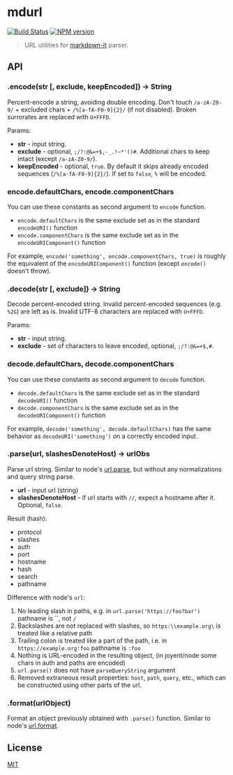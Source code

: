 # mdurl

[![Build Status](https://img.shields.io/travis/markdown-it/mdurl/master.svg?style=flat)](https://travis-ci.org/markdown-it/mdurl)
[![NPM version](https://img.shields.io/npm/v/mdurl.svg?style=flat)](https://www.npmjs.org/package/mdurl)

> URL utilities for [markdown-it](https://github.com/markdown-it/markdown-it) parser.


## API

### .encode(str [, exclude, keepEncoded]) -> String

Percent-encode a string, avoiding double encoding. Don't touch `/a-zA-Z0-9/` +
excluded chars + `/%[a-fA-F0-9]{2}/` (if not disabled). Broken surrorates are
replaced with `U+FFFD`.

Params:

- __str__ - input string.
- __exclude__ - optional, `;/?:@&=+$,-_.!~*'()#`. Additional chars to keep intact
  (except `/a-zA-Z0-9/`).
- __keepEncoded__ - optional, `true`. By default it skips already encoded sequences
  (`/%[a-fA-F0-9]{2}/`). If set to `false`, `%` will be encoded.


### encode.defaultChars, encode.componentChars

You can use these constants as second argument to `encode` function.

 - `encode.defaultChars` is the same exclude set as in the standard `encodeURI()` function
 - `encode.componentChars` is the same exclude set as in the `encodeURIComponent()` function

For example, `encode('something', encode.componentChars, true)` is roughly the equivalent of
the `encodeURIComponent()` function (except `encode()` doesn't throw).


### .decode(str [, exclude]) -> String

Decode percent-encoded string. Invalid percent-encoded sequences (e.g. `%2G`)
are left as is. Invalid UTF-8 characters are replaced with `U+FFFD`.


Params:

- __str__ - input string.
- __exclude__ - set of characters to leave encoded, optional, `;/?:@&=+$,#`.


### decode.defaultChars, decode.componentChars

You can use these constants as second argument to `decode` function.

 - `decode.defaultChars` is the same exclude set as in the standard `decodeURI()` function
 - `decode.componentChars` is the same exclude set as in the `decodeURIComponent()` function

For example, `decode('something', decode.defaultChars)` has the same behavior as
`decodeURI('something')` on a correctly encoded input.


### .parse(url, slashesDenoteHost) -> urlObs

Parse url string. Similar to node's [url.parse](https://nodejs.org/api/url.html#url_url_parse_urlstr_parsequerystring_slashesdenotehost), but without any
normalizations and query string parse.

 - __url__ - input url (string)
 - __slashesDenoteHost__ - if url starts with `//`, expect a hostname after it. Optional, `false`.

Result (hash):

- protocol
- slashes
- auth
- port
- hostname
- hash
- search
- pathname

Difference with node's `url`:

1. No leading slash in paths, e.g. in `url.parse('https://foo?bar')` pathname is
   ``, not `/`
2. Backslashes are not replaced with slashes, so `https:\\example.org\` is
   treated like a relative path
3. Trailing colon is treated like a part of the path, i.e. in
   `https://example.org:foo` pathname is `:foo`
4. Nothing is URL-encoded in the resulting object, (in joyent/node some chars
   in auth and paths are encoded)
5. `url.parse()` does not have `parseQueryString` argument
6. Removed extraneous result properties: `host`, `path`, `query`, etc.,
   which can be constructed using other parts of the url.


### .format(urlObject)

Format an object previously obtained with `.parse()` function. Similar to node's
[url.format](https://nodejs.org/api/url.html#url_url_format_urlobj).


## License

[MIT](https://github.com/markdown-it/mdurl/blob/master/LICENSE)
